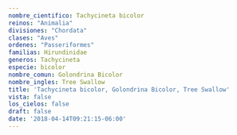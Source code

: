 ```yaml
---
nombre_cientifico: Tachycineta bicolor
reinos: "Animalia"
divisiones: "Chordata"
clases: "Aves"
ordenes: "Passeriformes"
familias: Hirundinidae
generos: Tachycineta
especie: bicolor
nombre_comun: Golondrina Bicolor
nombre_ingles: Tree Swallow
title: 'Tachycineta bicolor, Golondrina Bicolor, Tree Swallow'
vista: false
los_cielos: false
draft: false
date: '2018-04-14T09:21:15-06:00'
---
```


